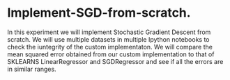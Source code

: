 # Implement-SGD-from-scratch.
In this experiment we will implement Stochastic Gradient Descent from scratch. We will use multiple datasets in multiple Ipython notebooks to check the iuntegrity of the custom implementaton. We will compare the mean squared error obtained from our custom implementation to that of SKLEARNS LinearRegressor and SGDRegressor and see if all the errors are in similar ranges.
